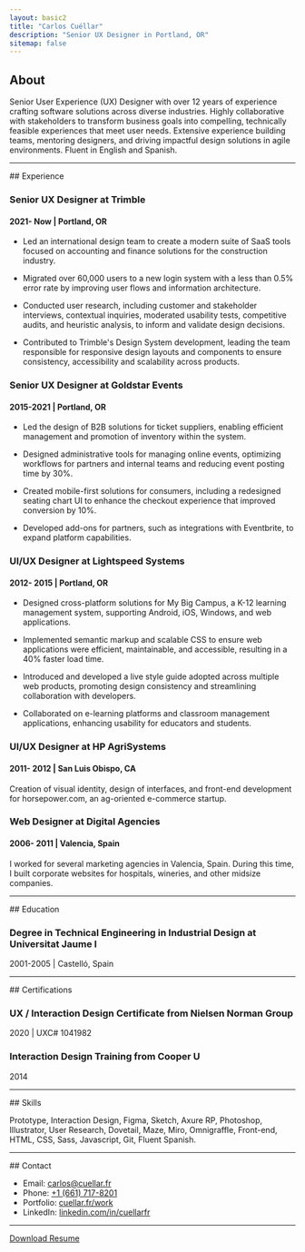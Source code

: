 ```yaml
---
layout: basic2
title: "Carlos Cuéllar"
description: "Senior UX Designer in Portland, OR"
sitemap: false
---
```


## About

Senior User Experience (UX) Designer with over 12 years of experience crafting software solutions across diverse industries. Highly collaborative with stakeholders to transform business goals into compelling, technically feasible experiences that meet user needs. Extensive experience building teams, mentoring designers, and driving impactful design solutions in agile environments. Fluent in English and Spanish.
<hr>
## Experience

### Senior UX Designer at Trimble
#### 2021- Now  |  Portland, OR

- Led an international design team to create a modern suite of SaaS tools focused on accounting and finance solutions for the construction industry.

- Migrated over 60,000 users to a new login system with a less than 0.5% error rate by improving user flows and information architecture.

- Conducted user research, including customer and stakeholder interviews, contextual inquiries, moderated usability tests, competitive audits, and heuristic analysis, to inform and validate design decisions.

- Contributed to Trimble's Design System development, leading the team responsible for responsive design layouts and components to ensure consistency, accessibility and scalability across products.

### Senior UX Designer at Goldstar Events
#### 2015-2021  |  Portland, OR

- Led the design of B2B solutions for ticket suppliers, enabling efficient management and promotion of inventory within the system.

- Designed administrative tools for managing online events, optimizing workflows for partners and internal teams and reducing event posting time by 30%.

- Created mobile-first solutions for consumers, including a redesigned seating chart UI to enhance the checkout experience that improved conversion by 10%.

- Developed add-ons for partners, such as integrations with Eventbrite, to expand platform capabilities.

### UI/UX Designer at Lightspeed Systems
#### 2012- 2015  |  Portland, OR

- Designed cross-platform solutions for My Big Campus, a K-12 learning management system, supporting Android, iOS, Windows, and web applications.

- Implemented semantic markup and scalable CSS to ensure web applications were efficient, maintainable, and accessible, resulting in a 40% faster load time.

- Introduced and developed a live style guide adopted across multiple web products, promoting design consistency and streamlining collaboration with developers.

- Collaborated on e-learning platforms and classroom management applications, enhancing usability for educators and students.

### UI/UX Designer at HP AgriSystems
#### 2011- 2012  |  San Luis Obispo, CA

Creation of visual identity, design of interfaces, and front-end development for horsepower.com, an ag-oriented e-commerce startup.

### Web Designer at Digital Agencies
#### 2006- 2011  |  Valencia, Spain

I worked for several marketing agencies in Valencia, Spain. During this time, I built corporate websites for hospitals, wineries, and other midsize companies.
<hr>
## Education

### Degree in Technical Engineering in Industrial Design at Universitat Jaume I
2001-2005  |  Castelló, Spain
<hr>
## Certifications

### UX / Interaction Design Certificate from Nielsen Norman Group
2020  |  UXC# 1041982

### Interaction Design Training from Cooper U
2014

<hr>
## Skills

Prototype, Interaction Design, Figma, Sketch, Axure RP, Photoshop, Illustrator, User Research, Dovetail, Maze, Miro, Omnigraffle, Front-end, HTML, CSS, Sass, Javascript, Git, Fluent Spanish.

<hr>
## Contact

- Email: [carlos@cuellar.fr](mailto:carlos@cuellar.fr)
- Phone: [+1 (661) 717-8201](tel:+16617178201)
- Portfolio: [cuellar.fr/work](https://cuellar.fr/work)
- LinkedIn: [linkedin.com/in/cuellarfr](https://www.linkedin.com/in/cuellarfr)

<hr>
<a class="inline-flex items-center gap-2 text-sm justify-center bg-white/60 dark:bg-stone-800/90 ring-1 ring-stone-900/5 dark:ring-white/10 hover:ring-stone-900/20 dark:hover:ring-white/20 p-2 rounded transition duration-300 ease-in-out w-full" href="/assets/certificates/resume_cuellar.pdf">Download Resume</a>
